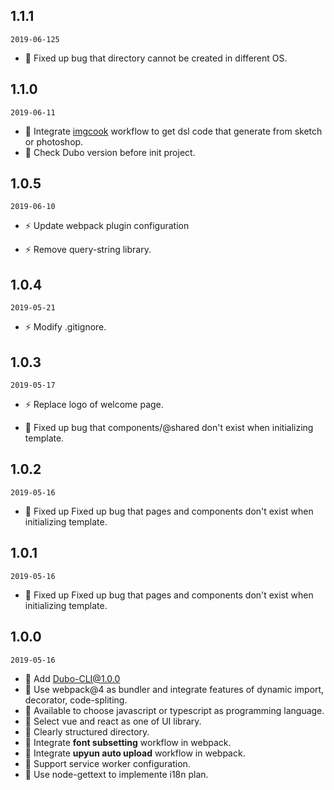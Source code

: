 ## 1.1.1

`2019-06-125`

- 🐞 Fixed up bug that directory cannot be created in different OS.

## 1.1.0

`2019-06-11`

- 🌟 Integrate [imgcook](https://imgcook.taobao.org/) workflow to get dsl code that generate from sketch or photoshop.
- 🌟 Check Dubo version before init project.
  
## 1.0.5

`2019-06-10`

- ⚡️ Update webpack plugin configuration

- ⚡️ Remove query-string library.

## 1.0.4

`2019-05-21`

- ⚡️ Modify .gitignore.

## 1.0.3

`2019-05-17`

- ⚡️ Replace logo of welcome page.

- 🐞 Fixed up bug that components/@shared don't exist when initializing template.

## 1.0.2

`2019-05-16`

- 🐞 Fixed up Fixed up bug that pages and components don't exist when initializing template.

## 1.0.1

`2019-05-16`

- 🐞 Fixed up Fixed up bug that pages and components don't exist when initializing template.

## 1.0.0

`2019-05-16`

- 🌟 Add Dubo-CLI@1.0.0
- 🌟 Use webpack@4 as bundler and integrate features of dynamic import, decorator, code-spliting.
- 🌟 Available to choose javascript or typescript as programming language.
- 🌟 Select vue and react as one of UI library.
- 🌟 Clearly structured directory.
- 🌟 Integrate **font subsetting** workflow in webpack.
- 🌟 Integrate **upyun auto upload** workflow in webpack.
- 🌟 Support service worker configuration.
- 🌟 Use node-gettext to implemente i18n plan.
